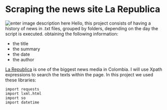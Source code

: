 # Scraping the news site La Republica
![enter image description here](https://miro.medium.com/max/658/1*kfOsUxggG5wDbDcxgC0Uwg.png)
Hello, this project consists of having a history of news in .txt files, grouped by folders, depending on the day the script is executed.
obtaining the following information:

 - the title
 - the summary 
 - the date
 - the author

[La Republica](https://www.larepublica.co/) is one of the biggest news media in Colombia.
I will use Xpath expressions to search the texts within the page.
In this project we used these libraries:

    import requests
    import lxml.html
    import so
    import datetime
